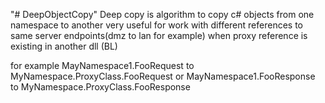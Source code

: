 "# DeepObjectCopy" 
Deep copy is algorithm to copy c# objects from one namespace to another
very useful for work with different references to same server endpoints(dmz to lan for example) when proxy reference is existing in another dll (BL)

for example MayNamespace1.FooRequest to MyNamespace.ProxyClass.FooRequest
or 
 MayNamespace1.FooResponse to MyNamespace.ProxyClass.FooResponse

